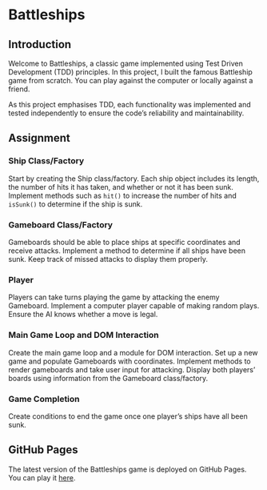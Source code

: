 # Battleships

## Introduction

Welcome to Battleships, a classic game implemented using Test Driven Development (TDD) principles. In this project, I built the famous Battleship game from scratch. You can play against the computer or locally against a friend.

As this project emphasises TDD, each functionality was implemented and tested independently to ensure the code’s reliability and maintainability.

## Assignment

### Ship Class/Factory

Start by creating the Ship class/factory. Each ship object includes its length, the number of hits it has taken, and whether or not it has been sunk. Implement methods such as `hit()` to increase the number of hits and `isSunk()` to determine if the ship is sunk.

### Gameboard Class/Factory

Gameboards should be able to place ships at specific coordinates and receive attacks. Implement a method to determine if all ships have been sunk. Keep track of missed attacks to display them properly.

### Player

Players can take turns playing the game by attacking the enemy Gameboard. Implement a computer player capable of making random plays. Ensure the AI knows whether a move is legal.

### Main Game Loop and DOM Interaction

Create the main game loop and a module for DOM interaction. Set up a new game and populate Gameboards with coordinates. Implement methods to render gameboards and take user input for attacking. Display both players’ boards using information from the Gameboard class/factory.

### Game Completion

Create conditions to end the game once one player’s ships have all been sunk.

## GitHub Pages

The latest version of the Battleships game is deployed on GitHub Pages. You can play it [here](https://kiffoh.github.io/battleships/).